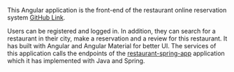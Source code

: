 
This Angular application is the front-end of the restaurant online reservation system [GitHub Link](https://github.com/SakisHous/restaurant-frontend).

Users can be registered and logged in. In addition, they can search for a restaurant in their city, make a reservation and a review for this restaurant. 
It has built with Angular and Angular Material for better UI. The services of this application calls the endpoints of the [restaurant-spring-app](https://github.com/SakisHous/restaurant-spring-app) application which it has implemented with Java and Spring.
